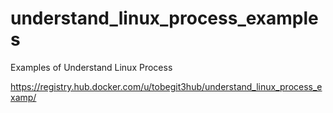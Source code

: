 understand_linux_process_examples
=================================

Examples of Understand Linux Process


https://registry.hub.docker.com/u/tobegit3hub/understand_linux_process_examp/